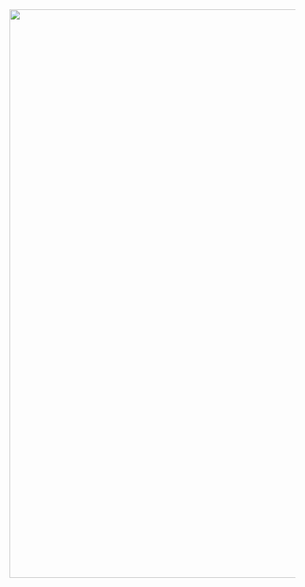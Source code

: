 <img width="1001" src="https://user-images.githubusercontent.com/53853730/136359119-e054b2fb-93cc-45d2-babd-3a683085fe5b.png">
